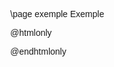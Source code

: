 \page exemple Exemple

@htmlonly

<div class="emscripten_border">
    <canvas class="emscripten" id="canvas" oncontextmenu="event.preventDefault()"></canvas>
</div>

<script type='text/javascript'>
    var Module = {
        preRun: [],
        postRun: [],
        print: (function() {})(),
        printErr: function(text) {},
        canvas: (function() {
            var canvas = document.getElementById('canvas');
           
            // As a default initial behavior, pop up an alert when webgl context is lost. To make your
            // application robust, you may want to override this behavior before shipping!
            // See http://www.khronos.org/registry/webgl/specs/latest/1.0/#5.15.2
            canvas.addEventListener("webglcontextlost", function(e) { 
                alert('WebGL context lost. You will need to reload the page.'); 
                e.preventDefault(); 
            }, false);
            
            return canvas;
        })(),
        setStatus: function(text) {},
        totalDependencies: 0,
        monitorRunDependencies: function(left) {}
    };

    window.addEventListener('resize', js_resizeCanvas, false);
    
    function js_resizeCanvas() {
        document.getElementById('canvas').width = window.innerWidth;
        document.getElementById('canvas').height = window.innerHeight;
    }
</script>

<style>
    body {
        font-family: arial;
        margin: 0;
        padding: none;
    }

    .emscripten { 
        padding-right: 0; 
        margin-left: auto; 
        margin-right: auto; 
        display: block; 
    }

    div.emscripten { 
        text-align: center; 
    }

    div.emscripten_border { 
        border: none; 
    }

    /* the canvas *must not* have any border or padding, or mouse coords will be wrong */
    canvas.emscripten { 
        border: 0px none; 
        background-color: black; 
    }
</style>
<script async type="text/javascript" src="Simulatio_Renderer.js"></script>

@endhtmlonly
